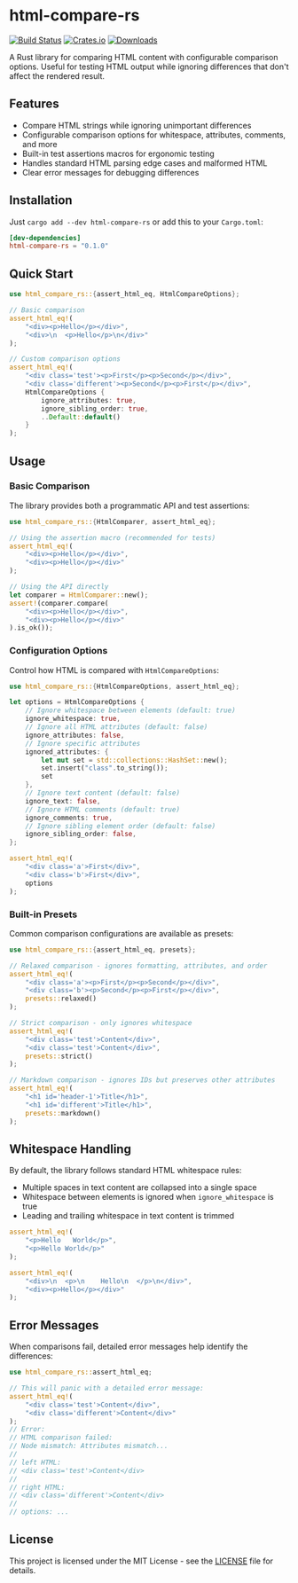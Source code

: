 # html-compare-rs

[![Build Status](https://github.com/systemsoverload/html-compare-rs/actions/workflows/build.yml/badge.svg)](https://github.com/systemsoverload/html-compare-rs/actions/workflows/build.yml)
[![Crates.io](https://img.shields.io/crates/v/html-compare-rs.svg)](https://crates.io/crates/html-compare-rs)
[![Downloads](https://img.shields.io/crates/d/html-compare-rs.svg)](https://crates.io/crates/html-compare-rs)

A Rust library for comparing HTML content with configurable comparison options. Useful for testing HTML output while ignoring differences that don't affect the rendered result.

## Features

- Compare HTML strings while ignoring unimportant differences
- Configurable comparison options for whitespace, attributes, comments, and more
- Built-in test assertions macros for ergonomic testing
- Handles standard HTML parsing edge cases and malformed HTML
- Clear error messages for debugging differences

## Installation

Just `cargo add --dev html-compare-rs` or add this to your `Cargo.toml`:

```toml
[dev-dependencies]
html-compare-rs = "0.1.0"
```

## Quick Start

```rust
use html_compare_rs::{assert_html_eq, HtmlCompareOptions};

// Basic comparison
assert_html_eq!(
    "<div><p>Hello</p></div>",
    "<div>\n  <p>Hello</p>\n</div>"
);

// Custom comparison options
assert_html_eq!(
    "<div class='test'><p>First</p><p>Second</p></div>",
    "<div class='different'><p>Second</p><p>First</p></div>",
    HtmlCompareOptions {
        ignore_attributes: true,
        ignore_sibling_order: true,
        ..Default::default()
    }
);
```

## Usage

### Basic Comparison

The library provides both a programmatic API and test assertions:

```rust
use html_compare_rs::{HtmlComparer, assert_html_eq};

// Using the assertion macro (recommended for tests)
assert_html_eq!(
    "<div><p>Hello</p></div>",
    "<div><p>Hello</p></div>"
);

// Using the API directly
let comparer = HtmlComparer::new();
assert!(comparer.compare(
    "<div><p>Hello</p></div>",
    "<div><p>Hello</p></div>"
).is_ok());
```

### Configuration Options

Control how HTML is compared with `HtmlCompareOptions`:

```rust
use html_compare_rs::{HtmlCompareOptions, assert_html_eq};

let options = HtmlCompareOptions {
    // Ignore whitespace between elements (default: true)
    ignore_whitespace: true,
    // Ignore all HTML attributes (default: false)
    ignore_attributes: false,
    // Ignore specific attributes
    ignored_attributes: {
        let mut set = std::collections::HashSet::new();
        set.insert("class".to_string());
        set
    },
    // Ignore text content (default: false)
    ignore_text: false,
    // Ignore HTML comments (default: true)
    ignore_comments: true,
    // Ignore sibling element order (default: false)
    ignore_sibling_order: false,
};

assert_html_eq!(
    "<div class='a'>First</div>",
    "<div class='b'>First</div>",
    options
);
```

### Built-in Presets

Common comparison configurations are available as presets:

```rust
use html_compare_rs::{assert_html_eq, presets};

// Relaxed comparison - ignores formatting, attributes, and order
assert_html_eq!(
    "<div class='a'><p>First</p><p>Second</p></div>",
    "<div class='b'><p>Second</p><p>First</p></div>",
    presets::relaxed()
);

// Strict comparison - only ignores whitespace
assert_html_eq!(
    "<div class='test'>Content</div>",
    "<div class='test'>Content</div>",
    presets::strict()
);

// Markdown comparison - ignores IDs but preserves other attributes
assert_html_eq!(
    "<h1 id='header-1'>Title</h1>",
    "<h1 id='different'>Title</h1>",
    presets::markdown()
);
```

## Whitespace Handling

By default, the library follows standard HTML whitespace rules:
- Multiple spaces in text content are collapsed into a single space
- Whitespace between elements is ignored when `ignore_whitespace` is true
- Leading and trailing whitespace in text content is trimmed

```rust
assert_html_eq!(
    "<p>Hello   World</p>",
    "<p>Hello World</p>"
);

assert_html_eq!(
    "<div>\n  <p>\n    Hello\n  </p>\n</div>",
    "<div><p>Hello</p></div>"
);
```

## Error Messages

When comparisons fail, detailed error messages help identify the differences:

```rust
use html_compare_rs::assert_html_eq;

// This will panic with a detailed error message:
assert_html_eq!(
    "<div class='test'>Content</div>",
    "<div class='different'>Content</div>"
);
// Error:
// HTML comparison failed:
// Node mismatch: Attributes mismatch...
// 
// left HTML:
// <div class='test'>Content</div>
// 
// right HTML:
// <div class='different'>Content</div>
//
// options: ...
```

## License

This project is licensed under the MIT License - see the [LICENSE](LICENSE) file for details.
